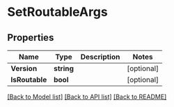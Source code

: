 # SetRoutableArgs

## Properties
Name | Type | Description | Notes
------------ | ------------- | ------------- | -------------
**Version** | **string** |  | [optional] 
**IsRoutable** | **bool** |  | [optional] 

[[Back to Model list]](../README.md#documentation-for-models) [[Back to API list]](../README.md#documentation-for-api-endpoints) [[Back to README]](../README.md)


